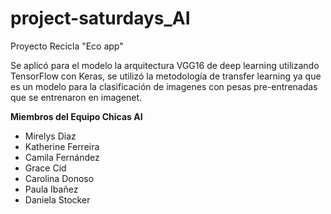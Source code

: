 # project-saturdays_AI
Proyecto Recicla "Eco app" 

Se aplicó para el modelo la arquitectura VGG16 de deep learning utilizando TensorFlow con Keras, se utilizó la metodología de transfer learning ya que es un modelo para la clasificación de imagenes con pesas pre-entrenadas que se entrenaron en imagenet.


**Miembros del Equipo Chicas AI** 

- Mirelys Diaz
- Katherine Ferreira
- Camila Fernández
- Grace Cid
- Carolina Donoso
- Paula Ibañez
- Daniela Stocker
